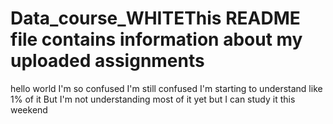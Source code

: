 # Data_course_WHITEThis README file contains information about my uploaded assignments
hello world
I'm so confused
I'm still confused
I'm starting to understand like 1% of it
But I'm not understanding most of it yet
but I can study it this weekend
